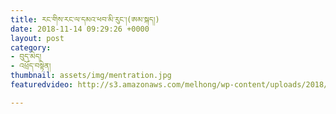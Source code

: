```yaml
---
title: རང་གིས་རང་ལ་དམའ་ཕབ་མི་རུང་།(ཨམ་སྐད།)
date: 2018-11-14 09:29:26 +0000
layout: post
category:
- བུད་མེད།
- འཕྲོད་བསྟེན།
thumbnail: assets/img/mentration.jpg
featuredvideo: http://s3.amazonaws.com/melhong/wp-content/uploads/2018/11/11101243/Menstruation-Amkay-Master.mp4

---
```

